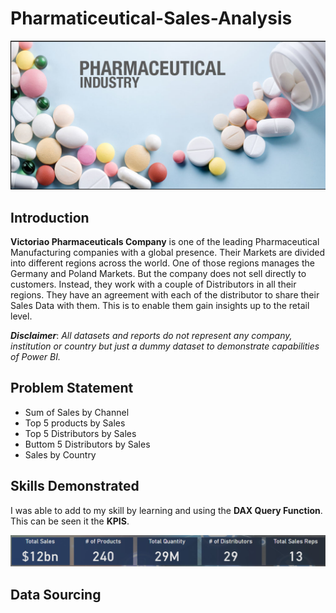 # Pharmaticeutical-Sales-Analysis

![](Phar1.png)

## Introduction
**Victoriao Pharmaceuticals Company** is one of the leading Pharmaceutical Manufacturing companies with a global presence. Their Markets are divided into different regions across the world. One of those regions manages the Germany and Poland Markets. But the company does not sell directly to customers. Instead, they work with a couple of Distributors in all their regions. They have an agreement with each of the distributor to share their Sales Data with them. This is to enable them gain insights up to the retail level.

**_Disclaimer_**: _All datasets and reports do not represent any company, institution or country but just a dummy dataset to demonstrate capabilities of Power BI._

## Problem Statement

- Sum of Sales by Channel 
- Top 5 products by Sales
- Top 5 Distributors by Sales
- Buttom 5 Distributors by Sales
- Sales by Country

## Skills Demonstrated
I was able to add to my skill by learning and using the **DAX Query Function**. This can be seen it the **KPIS**.

![](Phar2.png)

## Data Sourcing

 

